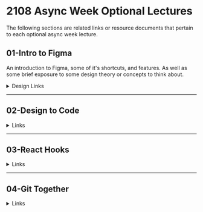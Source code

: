 # **2108 Async Week Optional Lectures**

The following sections are related links or resource documents that pertain to each optional async week lecture.

## **01-Intro to Figma**

An introduction to Figma, some of it's shortcuts, and features. As well as some brief exposure to some design theory or concepts to think about.

<details><summary>Design Links</summary>

- Design Inspirations
  - [Good UI][good-ui]
  - [awwards][awwards]
  - [behance][behance]
- Icon Repositories
  - [Flat Icon][flat-icon]
  - [Noun Project][noun-project]
- Stock Images / Videos
  - [Unsplash][unsplash]
  - [Pexels][pexels]

[good-ui]: https://goodui.org/leaks/
[awwards]: https://www.awwwards.com/
[behance]: https://www.behance.net/
[flat-icon]: https://www.flaticon.com/
[noun-project]: https://thenounproject.com/
[unsplash]: https://unsplash.com/
[pexels]: https://www.pexels.com/

</details>

---

## **02-Design to Code**

<details><summary>Links</summary>

- [Good UI][good-ui]
- [awwards][awwards]

[good-ui]: https://goodui.org/leaks/
[awwards]: https://www.awwwards.com/

## </details>

---

## **03-React Hooks**

<details><summary>Links</summary>

- [Good UI][good-ui]
- [awwards][awwards]

[good-ui]: https://goodui.org/leaks/
[awwards]: https://www.awwwards.com/

## </details>

---

## **04-Git Together**

<details><summary>Links</summary>

- [Good UI][good-ui]
- [awwards][awwards]

[good-ui]: https://goodui.org/leaks/
[awwards]: https://www.awwwards.com/

</details>

